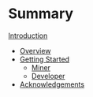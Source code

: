 Summary
=======

[Introduction](introduction.md)
- [Overview](overview.md)
- [Getting Started]()
  - [Miner](gettingstarted/miner.md)
  - [Developer](gettingstarted/developer.md)
- [Acknowledgements](thanks.md)
